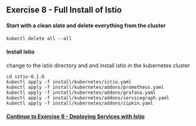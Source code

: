 ## Exercise 8 - Full Install of Istio

#### Start with a clean slate and delete everything from the cluster

`kubectl delete all --all`

#### Install Istio

change to the istio directory and and install istio in the kubernetes cluster

```
cd istio-0.1.6
kubectl apply -f install/kubernetes/istio.yaml
kubectl apply -f install/kubernetes/addons/prometheus.yaml
kubectl apply -f install/kubernetes/addons/grafana.yaml
kubectl apply -f install/kubernetes/addons/servicegraph.yaml
kubectl apply -f install/kubernetes/addons/zipkin.yaml
```


#### [Continue to Exercise 9 - Deploying Services with Istio](../exercise-9/README.md)

